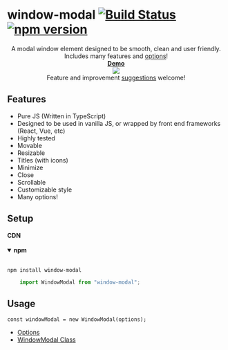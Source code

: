 # window-modal [![Build Status](https://travis-ci.org/nik-m2/window-modal.svg?branch=master)](https://travis-ci.org/nik-m2/window-modal) [![npm version](https://badge.fury.io/js/window-modal.svg)](https://badge.fury.io/js/window-modal)



<p align="center">
    A modal window element designed to be smooth, clean and user friendly.
    <br>
    Includes many features and <a href="https://github.com/nik-m2/window-modal/blob/master/docs/options.md">options</a>! 
    <br>
    <a target="_blank" href="https://codesandbox.io/s/yqwmql4kp9"><b>Demo</b></a>
    <br>
    <img src="https://user-images.githubusercontent.com/20328954/54089282-d78e3d00-433d-11e9-802e-5c404283cc4a.png"/>
    <br>
    Feature and improvement <a href="https://github.com/nik-m2/window-modal/issues">suggestions</a> welcome!
</p>

## Features

- Pure JS (Written in TypeScript)
- Designed to be used in vanilla JS, or wrapped by front end frameworks (React, Vue, etc)
- Highly tested
- Movable
- Resizable
- Titles (with icons)
- Minimize
- Close
- Scrollable
- Customizable style
- Many options!

## Setup

<details>
    <summary style="display:inline-block;">
        <b>CDN</b>
    </summary>
    <br/>

```xml
    <script src="https://cdn.jsdelivr.net/npm/window-modal/build/index.js"/>
```
    
</details>

<br/>

<details open>
    <summary>
        <b>npm</b>
    </summary>
    <br/>

`npm install window-modal`
    
```javascript
    import WindowModal from "window-modal";
```
</details>

## Usage

```
const windowModal = new WindowModal(options);
```

- [Options](https://github.com/nik-m2/window-modal/blob/master/docs/options.md)
- [WindowModal Class](https://github.com/nik-m2/window-modal/blob/master/docs/WindowModal.md)

